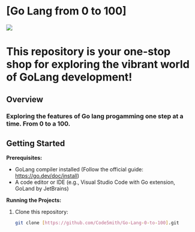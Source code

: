 #  [Go Lang from 0 to 100]

<img src="https://cdn.jsdelivr.net/gh/devicons/devicon@latest/icons/go/go-original-wordmark.svg" />

# This repository is your one-stop shop for exploring the vibrant world of GoLang development! 

##  Overview
### Exploring the features of Go lang progamming one step at a time. From 0 to a 100.

##  Getting Started

**Prerequisites:**

* GoLang compiler installed (Follow the official guide: https://go.dev/doc/install)
* A code editor or IDE (e.g., Visual Studio Code with Go extension, GoLand by JetBrains)

**Running the Projects:**

1. Clone this repository:

   ```bash
   git clone [https://github.com/Code5mith/Go-Lang-0-to-100].git
